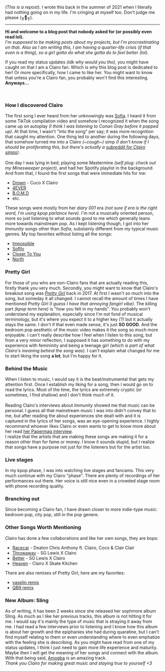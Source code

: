 *(This is a repost)*. I wrote this back in the summer of 2021 when I literally had nothing going on in my life. I'm cringing at myself too. Don't judge me please (╥︣﹏᷅╥).

----

**Hi and welcome to a blog post that nobody asked for (or possibly even read lol).**  
*I'm supposed to be making posts about my projects, but I'm procrastinating on that. Also as I am writing this, I am having a quarter-life crisis (if that even is a thing), so a girl gotta do what she gotta do to feel better (lol).* 
  
If you read my status updates *(idk why would you tho)*, you might have caught on that I am a Clairo fan. Which is why this blog post is dedicated to her! Or more specifically, how I came to like her. You might want to know that unless you're a Clairo fan, you probably won't find this interesting. **Anyways...**

<br>

### How I discovered Clairo

The first song I ever heard from her unknowingly was [Sofia](https://www.youtube.com/watch?v=L9l8zCOwEII). I heard it from some TikTok compilation video and somehow I recognized it when the song came up on autoplay *(I think I was listening to Conan Gray before it popped up)*. At that time, I wasn't "into the song" per say; it was more recognition that caught my attention. One thing led to another during the following days, that somehow turned me into a Clairo *(~cough~)* simp *(I don't know if I should be proliferating this, but there's actually a [subreddit for Clairo simps](https://www.reddit.com/r/simpsforclairo/))*.  
<br>
One day I was lying in bed, playing some Mastermine *(self plug: check out my Minesweeper project)*, and had her Spotify playlist in the background. And from that, I found the first songs that were immediate hits for me:
- [Drown](https://www.youtube.com/watch?v=_1VyGyWpQpU) - Cuco X Clairo
- [4EVER](https://www.youtube.com/watch?v=tlGUom_AV4o)
- [B.O.M.D](https://www.youtube.com/watch?v=PC3BXUn-EPM)
- etc.

These songs were mostly from her *diary 001* era *(not sure if era is the right word, I'm using kpop parlance here)*. I'm not a musically oriented person, more so just listening to what sounds good to me which generally leans more towards mainstream pop. As I kept listening though, I got into her *Immunity* songs other than *Sofia*, substainly different from my typical music genres. My top favorites without listing all the songs:
- [Impossible](https://www.youtube.com/watch?v=1jmyew3UsHg)
- [Softly](https://www.youtube.com/watch?v=SQdgdWayPhQ)
- [Closer To You](https://www.youtube.com/watch?v=7zFJZtwY4tM)
- [North](https://www.youtube.com/watch?v=W6Tzl8vISjQ)

### Pretty Girl

For those of you who are non-Clairo fans that are actually reading this, firstly thank you very much. Secondly, you might want to know that Clairo's breakout song was *[Pretty Girl](https://www.youtube.com/watch?v=mngtcfcaVrI)* back in 2017. At first I wasn't so much into the song, but someday it all changed. I cannot recall the amount of times I have mentioned *Pretty Girl* *(I guess I have that annoying fangirl vibe)*.  The killing part *(kpop term here)* is "how you felt in my hands". You probably won't understand my explanation, especially since I'm not fond of musical terminology, but it's where you expect it to a higher key *(?)* but it actually stays the same. I don't if that even made sense, it's just **SO GOOD**. And the bedroom pop aesthetic of the music video makes it the song so much more enjoyable. I can't really describe how I feel when I listen to this song, but from a very minor reflection, I supposed it has something to do with my experience with femininity and being a teenage girl *(which is part of what Clairo's meaning behind the song was)*. I can't explain what changed for me to start liking the song **a lot**, but I'm happy for it. 

### Behind the Music

When I listen to music, I would say it is the beat/instrumental that gets my attention first. Once I establish my liking for a song, then I would go on to read the lyrics. Most of the time, the lyrics are extremely cryptic (or sometimes, I find shallow) and I don't think much of it.  
<br>
Reading Clairo's interviews about *Immunity* showed me that music can be personal. I guess all that mainstream music I was into didn't convey that to me, but after reading the about experiences she dealt with and it is captured in the lyrics of her songs, was an eye-opening experience. I highly recommend whoever likes Clairo or even wants to get to know more about her read [her Papermag interview](https://www.papermag.com/clairo-immunity-2639447111.html?rebelltitem=50#rebelltitem50).
<br>
I realize that the artists that are making these songs are making it for a reason other than for fame or money. I know it sounds stupid, but I realize that songs have a purpose not just for the listeners but for the artist too.

### Live stages
In my kpop phase, I was into watching live stages and fancams. This very much continue with my Clairo "phase". There are plenty of recordings of her performances out there. Her voice is still nice even in a crowded stage room with phone recording quality.

### Branching out
Since becoming a Clairo fan, I have drawn closer to more indie-type music: bedroom pop, city pop, still in the pop genere. 

### Other Songs Worth Mentioning
Clairo has done a few collaborations and like her own songs, they are bops:
- [Racecar](https://www.youtube.com/watch?v=MMMshdy-0gw) - Deaton Chris Anthony ft. Clairo, Coco & Clair Clair
- [Throwaway](https://www.youtube.com/watch?v=n256GrUVie0) -  SG Lewis X Clairo
- [Better](https://www.youtube.com/watch?v=dqxH3jThqq4) - SG Lewis X Clairo
- [Heaven](https://www.youtube.com/watch?v=jRVDXGk2yrc) - Clairo X Skate Kitchen

There are also remixes of Pretty Girl, here are my favorites:
- [vaselin remix](https://www.youtube.com/watch?v=8DTcYn2fBcc)
- [QB9 remix](https://www.youtube.com/watch?v=OgkOzXrfFl0&list=LL&index=8)

### New Album: Sling
As of writing, it has been 2 weeks since she released her sophmore album Sling. As much as I like her previous tracks, this album is not hitting it for me. I would say it's mainly the type of music that is straying it away from me. I had read a few interviews prior to listening and I know how this album is about her growth and the epiphanies she had during quaratine, but I can't find myself relating to them or even understanding where to even emphatize with the feeling she is describing. As you might have read from one of my status updates, I think I just need to gain more life experience and maturity. Maybe then I will get the meaning of her songs and connect with the album. With that being said, [Amoeba](https://www.youtube.com/watch?v=VR8ooa3G_5M) is an amazing track.
<br>
*Thank you Clairo for making great music and staying true to yourself <3*


